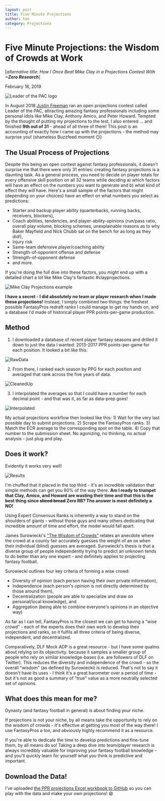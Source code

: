 ```yaml
---
layout: post
title: Five Minute Projections
author: tan
category: Projections
---
```


# Five Minute Projections: the Wisdom of Crowds at Work
[*alternative title: How I Once Beat Mike Clay in a Projections Contest With* ***~Zero Research***]

February 18, 2019

![Leader of the PAC logo](/assets/images/pac.jpg)

In August 2018 [Justin Freeman](http://www.twitter.com/JustinFreeman18) ran an open projections contest called Leader of the PAC, attracting amazing fantasy professionals including some personal idols like Mike Clay, Anthony Amico, and Peter Howard. Tempted by the thought of putting my projections to the test, I also entered ... and finished **9th out of 31** - ahead of all three of them!  This post is an accounting of exactly how I came up with the projections - the method may surprise you! (shameless Buzzfeed moment :smirk:)


## The Usual Process of Projections

Despite this being an open contest against fantasy professionals, it doesn't surprise me that there were only 31 entries: creating fantasy projections is a daunting task. As a general process, you need to decide on player totals for every offensive skill position on all 32 teams while deciding a) which factors will have an effect on the numbers you want to generate and b) what kind of effect they will have. Here's a small sample of the factors that might (depending on your choices) have an effect on what numbers you select as predictions:

- Starter and backup player ability (quarterbacks, running backs, receivers, blockers),
- Coach abilities, tendencies, and player-ability-opinions (run/pass ratio, overall play volume, blocking schemes, unexplainable reasons as to why Baker Mayfield and Nick Chubb sat on the bench for as long as they did!),
- Injury risk
- Same-team defensive player/coaching ability
- Strength-of-opponent offense and defense
- Strength-of-opponent defense
- and more.

If you're doing the full dive into these factors, you might end up with a detailed chart a lot like Mike Clay's fantastic #clayprojections. 

![Mike Clay Projections example](https://pbs.twimg.com/media/Dc2a4oLWAAAxEb9.jpg)

**I have a secret - I did absolutely no team or player research when I made these projections!** Instead, I simply combined two things: the freshest possible FantasyPros redraft ranks I could manage to get my hands on, and a database I'd made of historical player PPR points-per-game production.

## Method

1) I downloaded a database of recent player fantasy seasons and drilled it down to just the data I wanted: 2013-2017 PPR points-per-game for each position. It looked a bit like this:

![RawData](/assets/images/projections1.PNG)

2) From there, I ranked each season by PPG for each position and averaged that rank across the five years of data.

![CleanedUp](/assets/images/projections2.PNG)

3) I interpolated the averages so that I could have a number for each decimal point - and that was it, as far as data-prep goes!

![Interpolated](/assets/images/projections3.PNG)

My actual projections workflow then looked like this: 1) Wait for the very last possible day to submit projections. 2) Scrape the FantasyPros ranks. 3) Match the ECR average to the corresponding spot on the table. 4) Copy that number to the submission sheet. No agonizing, no thinking, no actual analysis - just plug and play.

## Does it work?

Evidently it works very well!

![Results](/assets/images/projections4.png)

I'm chuffed that it placed in the top third - it's an incredible validation that simple methods can get you 80% of the way there. **Am I ready to trumpet that Clay, Amico, and Howard are wasting their time  and that this is the best thing since ~~sliced bread~~ Zero RB? The answer is most definitely a NO!**

Using Expert Consensus Ranks is inherently a way to stand on the shoulders of giants - without those guys and many others dedicating that incredible amount of time and effort, the model would fall apart.

James Surowiecki's ["The Wisdom of Crowds"](https://en.wikipedia.org/wiki/The_Wisdom_of_Crowds) relates an anecdote where the crowd at a county fair accurately guesses the weight of an ox when their individual (blind) guesses are averaged. Surowiecki's thesis is that a diverse group of people independently trying to predict an unknown tends to do better than any one expert - and definitely applies to projecting fantasy football.

Surowiecki outlines four key criteria of forming a wise crowd: 

- Diversity of opinion (each person having their own private information),
- Independence (each person's opinion is not directly determined by those around them),
- Decentralization (people are able to specialize and draw on personal/local knowledge), and
- Aggregation (being able to combine everyone's opinions in an objective way)

As far as I can tell, FantasyPros is the closest we can get to having a "wise crowd" - each of the experts does their own work to develop their projections and ranks, so it fulfils all three criteria of being diverse, independent, and decentralized.

Comparatively, DLF Mock ADP is a great resource - but I have some qualms about relying on its objectivity. because it samples a smaller group of people who rely on similar knowledge-bases (i.e. are followers of DLF on Twitter). This reduces the diversity and independence of the crowd - so the overall "wisdom" (as defined by Surowiecki) is reduced. That's not to say it doesn't have its uses - I think it's a great barometer over a period of time - but it's not as good a summary of "true" value as a more neutrally selected set of opinions. 

## What does this mean for me?

Dynasty (and fantasy football in general) is about finding your niche. 

If projections is not your niche, by all means take the opportunity to rely on the wisdom of crowds - it's effective at getting you most of the way there! I use FantasyPros a ton, and obviously highly recommend it as a resource.

If you're able to dedicate the time to develop predictions and fine-tune them, by all means do so! Taking a deep dive into team/player research is always incredibly valuable for improving your fantasy football knowledge - and you'll quickly learn for yourself what you think is predictive and important. 


## Download the Data!

I've uploaded [the PPR projections Excel workbook to GitHub](https://github.com/tanho63/dynastyprocess/blob/master/files/workbooks/fiveminuteprojections.xlsx) so you can play with the data and make your own projections! :smile:
